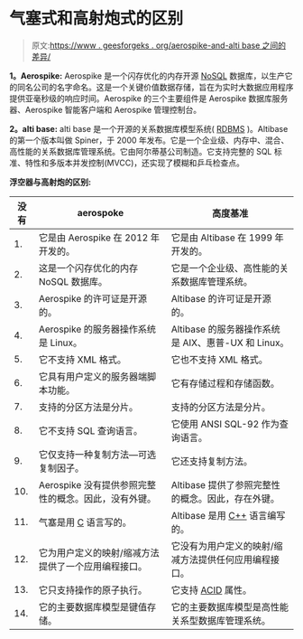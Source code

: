# 气塞式和高射炮式的区别

> 原文:[https://www . geesforgeks . org/aerospike-and-alti base 之间的差异/](https://www.geeksforgeeks.org/difference-between-aerospike-and-altibase/)

**1。Aerospike:**
Aerospike 是一个闪存优化的内存开源 [NoSQL](https://www.geeksforgeeks.org/introduction-to-nosql/) 数据库，以生产它的同名公司的名字命名。这是一个关键价值数据存储，旨在为实时大数据应用程序提供亚毫秒级的响应时间。Aerospike 的三个主要组件是 Aerospike 数据库服务器、Aerospike 智能客户端和 Aerospike 管理控制台。

**2。alti base:**
alti base 是一个开源的关系数据库模型系统( [RDBMS](https://www.geeksforgeeks.org/rdbms-architecture/) )。Altibase 的第一个版本叫做 Spiner，于 2000 年发布。它是一个企业级、内存中、混合、高性能的关系数据库管理系统。它由阿尔蒂基公司制造。它支持完整的 SQL 标准、特性和多版本并发控制(MVCC)，还实现了模糊和乒乓检查点。

**浮空器与高射炮的区别:**

<center>

| 没有 | aerospoke | 高度基准 |
| --- | --- | --- |
| 1. | 它是由 Aerospike 在 2012 年开发的。 | 它是由 Altibase 在 1999 年开发的。 |
| 2. | 这是一个闪存优化的内存 NoSQL 数据库。 | 它是一个企业级、高性能的关系数据库管理系统。 |
| 3. | Aerospike 的许可证是开源的。 | Altibase 的许可证是开源的。 |
| 4. | Aerospike 的服务器操作系统是 Linux。 | Altibase 的服务器操作系统是 AIX、惠普-UX 和 Linux。 |
| 5. | 它不支持 XML 格式。 | 它也不支持 XML 格式。 |
| 6. | 它具有用户定义的服务器端脚本功能。 | 它有存储过程和存储函数。 |
| 7. | 支持的分区方法是分片。 | 支持的分区方法是分片。 |
| 8. | 它不支持 SQL 查询语言。 | 它使用 ANSI SQL-92 作为查询语言。 |
| 9. | 它仅支持一种复制方法—可选复制因子。 | 它还支持复制方法。 |
| 10. | Aerospike 没有提供参照完整性的概念。因此，没有外键。 | Altibase 提供了参照完整性的概念。因此，存在外键。 |
| 11. | 气塞是用 [C](https://www.geeksforgeeks.org/c-programming-language/) 语言写的。 | Altibase 是用 [C++](https://www.geeksforgeeks.org/c-plus-plus/) 语言编写的。 |
| 12. | 它为用户定义的映射/缩减方法提供了一个应用编程接口。 | 它没有为用户定义的映射/缩减方法提供任何应用编程接口。 |
| 13. | 它只支持操作的原子执行。 | 它支持 [ACID](https://www.geeksforgeeks.org/acid-properties-in-dbms/) 属性。 |
| 14. | 它的主要数据库模型是键值存储。 | 它的主要数据库模型是高性能关系型数据库管理系统。 |

</center>